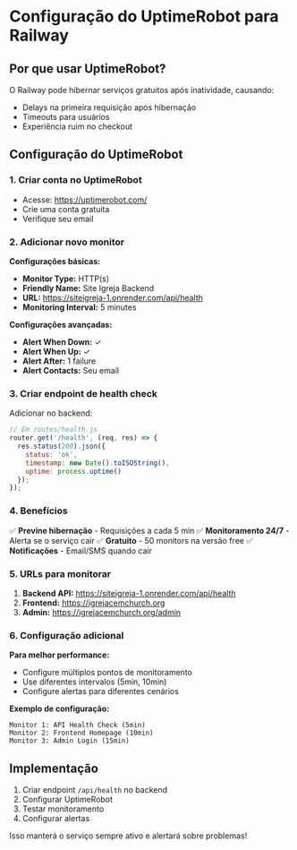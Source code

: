 # Configuração do UptimeRobot para Railway

## Por que usar UptimeRobot?

O Railway pode hibernar serviços gratuitos após inatividade, causando:
- Delays na primeira requisição após hibernação
- Timeouts para usuários
- Experiência ruim no checkout

## Configuração do UptimeRobot

### 1. Criar conta no UptimeRobot
- Acesse: https://uptimerobot.com/
- Crie uma conta gratuita
- Verifique seu email

### 2. Adicionar novo monitor

**Configurações básicas:**
- **Monitor Type:** HTTP(s)
- **Friendly Name:** Site Igreja Backend
- **URL:** https://siteigreja-1.onrender.com/api/health
- **Monitoring Interval:** 5 minutes

**Configurações avançadas:**
- **Alert When Down:** ✓
- **Alert When Up:** ✓
- **Alert After:** 1 failure
- **Alert Contacts:** Seu email

### 3. Criar endpoint de health check

Adicionar no backend:

```javascript
// Em routes/health.js
router.get('/health', (req, res) => {
  res.status(200).json({ 
    status: 'ok', 
    timestamp: new Date().toISOString(),
    uptime: process.uptime()
  });
});
```

### 4. Benefícios

✅ **Previne hibernação** - Requisições a cada 5 min
✅ **Monitoramento 24/7** - Alerta se o serviço cair
✅ **Gratuito** - 50 monitors na versão free
✅ **Notificações** - Email/SMS quando cair

### 5. URLs para monitorar

1. **Backend API:** https://siteigreja-1.onrender.com/api/health
2. **Frontend:** https://igrejacemchurch.org
3. **Admin:** https://igrejacemchurch.org/admin

### 6. Configuração adicional

**Para melhor performance:**
- Configure múltiplos pontos de monitoramento
- Use diferentes intervalos (5min, 10min)
- Configure alertas para diferentes cenários

**Exemplo de configuração:**
```
Monitor 1: API Health Check (5min)
Monitor 2: Frontend Homepage (10min)  
Monitor 3: Admin Login (15min)
```

## Implementação

1. Criar endpoint `/api/health` no backend
2. Configurar UptimeRobot
3. Testar monitoramento
4. Configurar alertas

Isso manterá o serviço sempre ativo e alertará sobre problemas! 